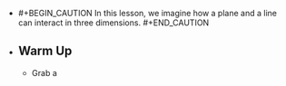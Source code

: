 - #+BEGIN_CAUTION
  In this lesson, we imagine how a plane and a line can interact in three dimensions.
  #+END_CAUTION
- ## Warm Up
	- Grab a